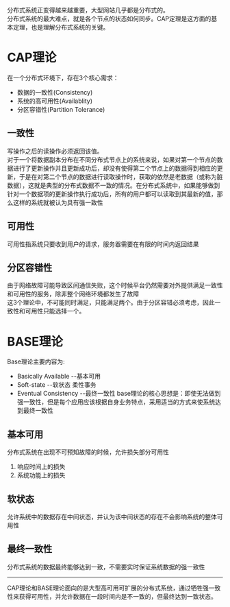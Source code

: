 分布式系统正变得越来越重要，大型网站几乎都是分布式的。<br/>
分布式系统的最大难点，就是各个节点的状态如何同步。CAP定理是这方面的基本定理，也是理解分布式系统的关键。
# CAP理论
在一个分布式环境下，存在3个核心需求：<br/>
* 数据的一致性(Consistency)
* 系统的高可用性(Availablity)
* 分区容错性(Partition Tolerance)
## 一致性
写操作之后的读操作必须返回该值。<br/>
对于一个将数据副本分布在不同分布式节点上的系统来说，如果对第一个节点的数据进行了更新操作并且更新成功后，却没有使得第二个节点上的数据得到相应的更新，于是在对第二个节点的数据进行读取操作时，获取的依然是老数据（或称为脏数据），这就是典型的分布式数据不一致的情况。在分布式系统中，如果能够做到针对一个数据项的更新操作执行成功后，所有的用户都可以读取到其最新的值，那么这样的系统就被认为具有强一致性
## 可用性
可用性指系统只要收到用户的请求，服务器需要在有限的时间内返回结果
## 分区容错性
由于网络故障可能导致区间通信失败，这个时候平台仍然需要对外提供满足一致性和可用性的服务，除非整个网络环境都发生了故障<br/>
这3个理论中，不可能同时满足，只能满足两个。由于分区容错必须考虑，因此一致性和可用性只能选择一个。
# BASE理论
Base理论主要内容为:<br/>
* Basically Available --基本可用
* Soft-state  --软状态 柔性事务
* Eventual Consistency --最终一致性
base理论的核心思想是：即使无法做到强一致性，但是每个应用应该根据自身业务特点，采用适当的方式来使系统达到最终一致性
## 基本可用
分布式系统在出现不可预知故障的时候，允许损失部分可用性
1. 响应时间上的损失
2. 系统功能上的损失
## 软状态
允许系统中的数据存在中间状态，并认为该中间状态的存在不会影响系统的整体可用性
## 最终一致性
分布式系统的数据最终能够达到一致，不需要实时保证系统数据的强一致性<br/>

---

CAP理论和BASE理论面向的是大型高可用可扩展的分布式系统，通过牺牲强一致性来获得可用性，并允许数据在一段时间内是不一致的，但最终达到一致状态。
